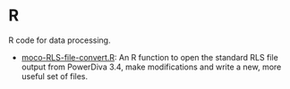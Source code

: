 R
=

R code for data processing.

- [moco-RLS-file-convert.R](moco-RLS-file-convert.R): An R function to open the standard RLS file output from PowerDiva 3.4, make modifications and write a new, more useful set of files.

